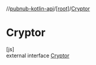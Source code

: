 //[pubnub-kotlin-api](../../../index.md)/[[root]](../index.md)/[Cryptor](index.md)

# Cryptor

[js]\
external interface [Cryptor](index.md)
